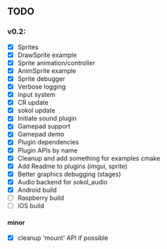 ## TODO

### v0.2:
- [x] Sprites
- [x] DrawSprite example
- [x] Sprite animation/controller
- [x] AnimSprite example
- [x] Sprite debugger
- [x] Verbose logging
- [x] Input system 
- [x] CR update
- [x] sokol update
- [x] Initiate sound plugin
- [x] Gamepad support
- [x] Gamepad demo
- [x] Plugin dependencies
- [x] Plugin APIs by name
- [x] Cleanup and add something for examples cmake
- [x] Add Readme to plugins (imgui, sprite)
- [x] Better graphics debugging (stages)
- [x] Audio backend for sokol_audio
- [x] Android build
- [ ] Raspberry build
- [ ] iOS build
 
#### minor
- [x] cleanup 'mount' API if possible